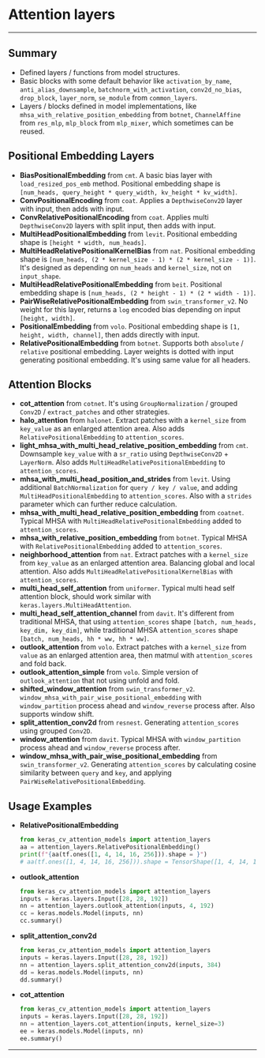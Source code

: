 # Attention layers
***

## Summary
  - Defined layers / functions from model structures.
  - Basic blocks with some default behavior like `activation_by_name`, `anti_alias_downsample`, `batchnorm_with_activation`, `conv2d_no_bias`, `drop_block`, `layer_norm`, `se_module` from `common_layers`.
  - Layers / blocks defined in model implementations, like `mhsa_with_relative_position_embedding` from `botnet`, `ChannelAffine` from `res_mlp`, `mlp_block` from `mlp_mixer`, which sometimes can be reused.
## Positional Embedding Layers
  - **BiasPositionalEmbedding** from `cmt`. A basic bias layer with `load_resized_pos_emb` method. Positional embedding shape is `[num_heads, query_height * query_width, kv_height * kv_width]`.
  - **ConvPositionalEncoding** from `coat`. Applies a `DepthwiseConv2D` layer with input, then adds with input.
  - **ConvRelativePositionalEncoding** from `coat`. Applies multi `DepthwiseConv2D` layers with split input, then adds with input.
  - **MultiHeadPositionalEmbedding** from `levit`. Positional embedding shape is `[height * width, num_heads]`.
  - **MultiHeadRelativePositionalKernelBias** from `nat`. Positional embedding shape is `[num_heads, (2 * kernel_size - 1) * (2 * kernel_size - 1)]`. It's designed as depending on `num_heads` and `kernel_size`, not on `input_shape`.
  - **MultiHeadRelativePositionalEmbedding** from `beit`. Positional embedding shape is `[num_heads, (2 * height - 1) * (2 * width - 1)]`.
  - **PairWiseRelativePositionalEmbedding** from `swin_transformer_v2`. No weight for this layer, returns a `log` encoded bias depending on input `[height, width]`.
  - **PositionalEmbedding** from `volo`. Positional embedding shape is `[1, height, width, channel]`, then adds directly with input.
  - **RelativePositionalEmbedding** from `botnet`. Supports both `absolute` / `relative` positional embedding. Layer weights is dotted with input generating positional embedding. It's using same value for all headers.
## Attention Blocks
  - **cot_attention** from `cotnet`. It's using `GroupNormalization` / grouped `Conv2D` / `extract_patches` and other strategies.
  - **halo_attention** from `halonet`. Extract patches with a `kernel_size` from `key_value` as an enlarged attention area. Also adds `RelativePositionalEmbedding` to `attention_scores`.
  - **light_mhsa_with_multi_head_relative_position_embedding** from `cmt`. Downsample `key_value` with a `sr_ratio` using `DepthwiseConv2D` + `LayerNorm`. Also adds `MultiHeadRelativePositionalEmbedding` to `attention_scores`.
  - **mhsa_with_multi_head_position_and_strides** from `levit`. Using additional `BatchNormalization` for `query / key / value`, and adding `MultiHeadPositionalEmbedding` to `attention_scores`. Also with a `strides` parameter which can further reduce calculation.
  - **mhsa_with_multi_head_relative_position_embedding** from `coatnet`. Typical MHSA with `MultiHeadRelativePositionalEmbedding` added to `attention_scores`.
  - **mhsa_with_relative_position_embedding** from `botnet`. Typical MHSA with `RelativePositionalEmbedding` added to `attention_scores`.
  - **neighborhood_attention** from `nat`. Extract patches with a `kernel_size` from `key_value` as an enlarged attention area. Balancing global and local attention. Also adds `MultiHeadRelativePositionalKernelBias` with `attention_scores`.
  - **multi_head_self_attention** from `uniformer`. Typical multi head self attention block, should work similar with `keras.layers.MultiHeadAttention`.
  - **multi_head_self_attention_channel** from `davit`. It's different from traditional MHSA, that using `attention_scores` shape `[batch, num_heads, key_dim, key_dim]`, while traditional MHSA `attention_scores` shape `[batch, num_heads, hh * ww, hh * ww]`.
  - **outlook_attention** from `volo`. Extract patches with a `kernel_size` from `value` as an enlarged attention area, then matmul with `attention_scores` and fold back.
  - **outlook_attention_simple** from `volo`. Simple version of `outlook_attention` that not using unfold and fold.
  - **shifted_window_attention** from `swin_transformer_v2`. `window_mhsa_with_pair_wise_positional_embedding` with `window_partition` process ahead and `window_reverse` process after. Also supports window shift.
  - **split_attention_conv2d** from `resnest`. Generating `attention_scores` using grouped `Conv2D`.
  - **window_attention** from `davit`. Typical MHSA with `window_partition` process ahead and `window_reverse` process after.
  - **window_mhsa_with_pair_wise_positional_embedding** from `swin_transformer_v2`. Generating `attention_scores` by calculating cosine similarity between `query` and `key`, and applying `PairWiseRelativePositionalEmbedding`.
## Usage Examples
  - **RelativePositionalEmbedding**
    ```py
    from keras_cv_attention_models import attention_layers
    aa = attention_layers.RelativePositionalEmbedding()
    print(f"{aa(tf.ones([1, 4, 14, 16, 256])).shape = }")
    # aa(tf.ones([1, 4, 14, 16, 256])).shape = TensorShape([1, 4, 14, 16, 14, 16])
    ```
  - **outlook_attention**
    ```py
    from keras_cv_attention_models import attention_layers
    inputs = keras.layers.Input([28, 28, 192])
    nn = attention_layers.outlook_attention(inputs, 4, 192)
    cc = keras.models.Model(inputs, nn)
    cc.summary()
    ```
  - **split_attention_conv2d**
    ```py
    from keras_cv_attention_models import attention_layers
    inputs = keras.layers.Input([28, 28, 192])
    nn = attention_layers.split_attention_conv2d(inputs, 384)
    dd = keras.models.Model(inputs, nn)
    dd.summary()
    ```
  - **cot_attention**
    ```py
    from keras_cv_attention_models import attention_layers
    inputs = keras.layers.Input([28, 28, 192])
    nn = attention_layers.cot_attention(inputs, kernel_size=3)
    ee = keras.models.Model(inputs, nn)
    ee.summary()
    ```
***
